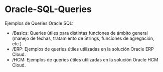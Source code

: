 # Oracle-SQL-Queries

Ejemplos de Queries Oracle SQL:

* /Basics: Queries útiles para distintas funciones de ámbito general (manejo de fechas, tratamiento de Strings, funciones de agregación, etc.) 
* /ERP: Ejemplos de queries útiles utilizadas en la solución Oracle ERP Cloud. 
* /HCM: Ejemplos de queries útiles utilizadas en la solución Oracle HCM Cloud. 
